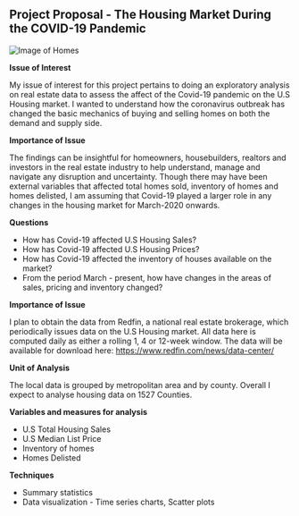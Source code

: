 ## **Project Proposal - The Housing Market During the COVID-19 Pandemic**

![Image of Homes](https://github.com/mishaisran/DATA-690-WANG/blob/master/Project%20Proposal/Images/photo-1524813686514-a57563d77965.jpg)

**Issue of Interest**

My issue of interest for this project pertains to doing an exploratory analysis on real estate data to assess the affect of the Covid-19 pandemic on the U.S Housing market. 
I wanted to understand how the coronavirus outbreak has changed the basic mechanics of buying and selling homes on both the demand and supply side.

**Importance of Issue**

The findings can be insightful for homeowners, housebuilders, realtors and investors in the real estate industry to help understand, manage and navigate any disruption and 
uncertainty. Though there may have been external variables that affected total homes sold, inventory of homes and homes delisted, I am assuming that Covid-19 played a larger
role in any changes in the housing market for March-2020 onwards.


**Questions**
- How has Covid-19 affected U.S Housing Sales?
- How has Covid-19 affected U.S Housing Prices?
- How has Covid-19 affected the inventory of houses available on the market?
- From the period March - present, how have changes in the areas of sales, pricing and inventory changed?

**Importance of Issue**

I plan to obtain the data from Redfin, a national real estate brokerage, which periodically issues data on the U.S Housing market. All data here is computed daily as either
a rolling 1, 4 or 12-week window. The data will be available for download here: https://www.redfin.com/news/data-center/

**Unit of Analysis**

The local data is grouped by metropolitan area and by county. Overall I expect to analyse housing data on 1527 Counties.

**Variables and measures for analysis**

- U.S Total Housing Sales
- U.S Median List Price
- Inventory of homes
- Homes Delisted

**Techniques**
- Summary statistics
- Data visualization - Time series charts, Scatter plots
